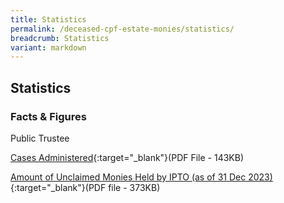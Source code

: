 ```yaml
---
title: Statistics
permalink: /deceased-cpf-estate-monies/statistics/
breadcrumb: Statistics
variant: markdown
---
```

Statistics
---

### **Facts & Figures**

Public Trustee

[Cases Administered](/files/Trust_Cases_Administered.pdf){:target="_blank"}(PDF File - 143KB)

[Amount of Unclaimed Monies Held by IPTO (as of 31 Dec 2023)](/files/Statistics_Page/AmountofUnclaimedMoniesHeldbyIPTOasof31Dec2023.pdf){:target="_blank"}(PDF file - 373KB)